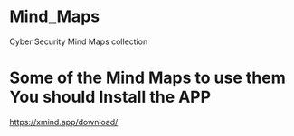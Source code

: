 # Mind_Maps
Cyber Security Mind Maps collection

# Some of the Mind Maps to use them You should Install the APP
https://xmind.app/download/
